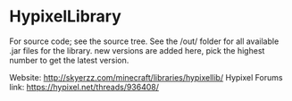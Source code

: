 # HypixelLibrary

For source code; see the source tree.
See the /out/ folder for all available .jar files for the library. new versions are added here, pick the highest number to get the latest version.

Website: http://skyerzz.com/minecraft/libraries/hypixellib/
Hypixel Forums link: https://hypixel.net/threads/936408/
